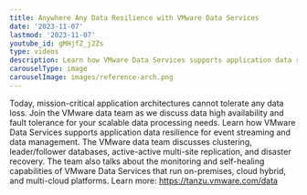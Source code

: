 ```yaml
---
title: Anywhere Any Data Resilience with VMware Data Services
date: '2023-11-07'
lastmod: '2023-11-07'
youtube_id: gMHjfZ_j2Zs
type: videos
description: Learn how VMware Data Services supports application data resilience for event streaming and data management.
carouselType: image
carouselImage: images/reference-arch.png
---
```

Today, mission-critical application architectures cannot tolerate any data loss. Join the VMware data team as we discuss data high availability and fault tolerance for your scalable data processing needs. Learn how VMware Data Services supports application data resilience for event streaming and data management. The VMware data team discusses clustering, leader/follower databases, active-active multi-site replication, and disaster recovery. The team also talks about the monitoring and self-healing capabilities of VMware Data Services that run on-premises, cloud hybrid, and multi-cloud platforms. Learn more: https://tanzu.vmware.com/data